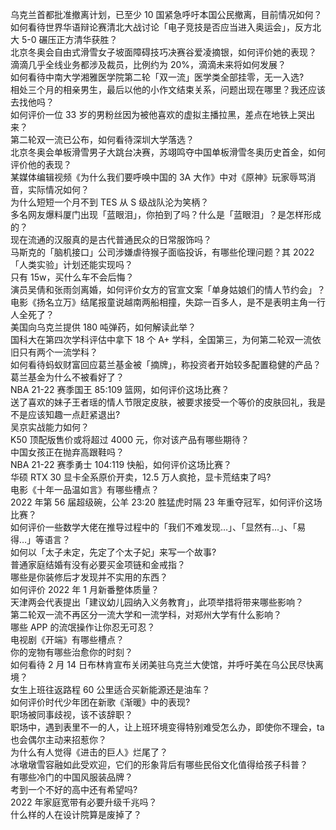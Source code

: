 乌克兰首都批准撤离计划，已至少 10 国紧急呼吁本国公民撤离，目前情况如何？  
如何看待世界华语辩论赛清北大战讨论「电子竞技是否应当进入奥运会」，反方北大 5-0 碾压正方清华获胜？  
北京冬奥会自由式滑雪女子坡面障碍技巧决赛谷爱凌摘银，如何评价她的表现？  
滴滴几乎全线业务都涉及裁员，比例约为 20%，滴滴未来将如何发展？  
如何看待中南大学湘雅医学院第二轮「双一流」医学类全部挂零，无一入选?  
相处三个月的相亲男生，最后以他的小作文结束关系，问题出现在哪里？我还应该去找他吗？  
如何评价一位 33 岁的男粉丝因为被他喜欢的虚拟主播拉黑，差点在地铁上哭出来？  
第二轮双一流已公布，如何看待深圳大学落选？  
北京冬奥会单板滑雪男子大跳台决赛，苏翊鸣夺中国单板滑雪冬奥历史首金，如何评价他的表现？  
某媒体编辑视频《为什么我们要呼唤中国的 3A 大作》中对《原神》玩家辱骂消音，实际情况如何？  
为什么短短一个月不到 TES 从 S 级战队沦为笑柄？  
多名网友爆料厦门出现「蓝眼泪」，你拍到了吗？什么是「蓝眼泪」？是怎样形成的？  
现在流通的汉服真的是古代普通民众的日常服饰吗？  
马斯克的「脑机接口」公司涉嫌虐待猴子面临投诉，有哪些伦理问题？其 2022「人类实验」计划还能实现吗？  
只有 15w，买什么车不会后悔？  
演员吴倩和张雨剑离婚，如何评价女方的官宣文案「单身姑娘们的情人节约会」？  
电影《扬名立万》结尾报童说越南两船相撞，失踪一百多人，是不是表明主角一行人全死了？  
美国向乌克兰提供 180 吨弹药，如何解读此举？  
国科大在第四次学科评估中拿下 18 个 A+ 学科，全国第三，为何第二轮双一流依旧只有两个一流学科？  
如何看待蚂蚁财富回应葛兰基金被「摘牌」，称投资者开始较多配置稳健的产品？葛兰基金为什么不被看好了？  
NBA 21-22 赛季国王 85:109 篮网，如何评价这场比赛？  
送了喜欢的妹子王者瑶的情人节限定皮肤，被要求接受一个等价的皮肤回礼，我是不是应该知趣一点赶紧退出?  
吴京实战能力如何？  
K50 顶配版售价或将超过 4000 元，你对该产品有哪些期待？  
中国女孩正在抛弃高跟鞋吗？  
NBA 21-22 赛季勇士 104:119 快船，如何评价这场比赛？  
华硕 RTX 30 显卡全系原价开卖，12.5 万人疯抢，显卡荒结束了吗?  
电影《十年一品温如言》有哪些槽点？  
2022 年第 56 届超级碗，公羊 23:20 胜猛虎时隔 23 年重夺冠军，如何评价这场比赛？  
如何评价一些数学大佬在推导过程中的「我们不难发现…」、「显然有…」、「易得…」等语言？  
如何以「太子未定，先定了个太子妃」来写一个故事?  
普通家庭结婚有没有必要买金项链和金戒指？  
哪些是你装修后才发现并不实用的东西？  
如何评价 2022 年 1 月新番整体质量？  
天津两会代表提出「建议幼儿园纳入义务教育」，此项举措将带来哪些影响？  
第二轮双一流不再区分一流大学和一流学科，对郑州大学有什么影响？  
哪些 APP 的流氓操作让你忍无可忍？  
电视剧《开端》有哪些槽点？  
你的宠物有哪些治愈你的时刻？  
如何看待 2 月 14 日布林肯宣布关闭美驻乌克兰大使馆，并呼吁美在乌公民尽快离境？  
女生上班往返路程 60 公里适合买新能源还是油车？  
如何评价时代少年团在新歌《渐暖》中的表现?  
职场被同事歧视，该不该辞职？  
职场中，遇到表里不一的人，让上班环境变得特别难受怎么办，即使你不理会，ta 也会偶尔主动来招惹你？  
为什么有人觉得《进击的巨人》烂尾了？  
冰墩墩雪容融如此受欢迎，它们的形象背后有哪些民俗文化值得给孩子科普？  
有哪些冷门的中国风服装品牌？  
考到一个不好的高中还有希望吗?  
2022 年家庭宽带有必要升级千兆吗？  
什么样的人在设计院算是废掉了？  
